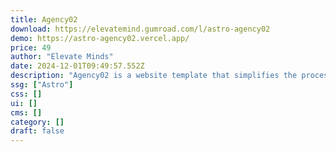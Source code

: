```yaml
---
title: Agency02
download: https://elevatemind.gumroad.com/l/astro-agency02
demo: https://astro-agency02.vercel.app/
price: 49
author: "Elevate Minds"
date: 2024-12-01T09:49:57.552Z
description: "Agency02 is a website template that simplifies the process of developing a website for your Agency. It has never been simpler to showcase your website creatively."
ssg: ["Astro"]
css: []
ui: []
cms: []
category: []
draft: false
---
```

